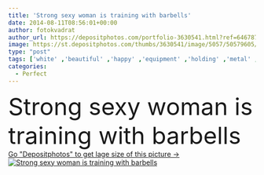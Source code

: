 ```yaml
---
title: 'Strong sexy woman is training with barbells'
date: 2014-08-11T08:56:01+00:00
author: fotokvadrat
author_url: https://depositphotos.com/portfolio-3630541.html?ref=64678756
image: https://st.depositphotos.com/thumbs/3630541/image/5057/50579605/api_thumb_450.jpg?forcejpeg=true
type: "post"
tags: ['white' ,'beautiful' ,'happy' ,'equipment' ,'holding' ,'metal' ,'person' ,'girl' ,'female' ,'smiling' ,'people' ,'caucasian' ,'sports' ,'health' ,'healthy' ,'brunette' ,'black' ,'hand' ,'back' ,'purple' ,'wall' ,'strong' ,'woman' ,'with' ,'lifestyle' ,'body' ,'fit' ,'fitness' ,'looking' ,'indoors' ,'gym' ,'Exercising' ,'brick' ,'sexy' ,'iron' ,'perfect' ,'athlete' ,'standing' ,'training' ,'barbell' ,'bodybuilding' ,'dumbbells' ,'slim' ,'tank' ,'biceps' ,'dumbbell' ,'muscular' ,'workout' ,'muscles' ,'and' ]
categories: 
  - Perfect
---
```

<div aling="center">
            <font size="60"> Strong sexy woman is training with barbells</font>   
</div>
<div>
    <a href='https://st.depositphotos.com/thumbs/3630541/image/5057/50579605/api_thumb_450.jpg?forcejpeg=true?ref=64678756' target=_blank > Go "Depositphotos" to get lage size of this picture ->
        <img href='https://st.depositphotos.com/thumbs/3630541/image/5057/50579605/api_thumb_450.jpg?forcejpeg=true?ref=64678756' src='https://st.depositphotos.com/3630541/5057/i/950/depositphotos_50579605-stock-photo-strong-sexy-woman-is-training.jpg?forcejpeg=true' alt='Strong sexy woman is training with barbells' >
    </a>
</div>
